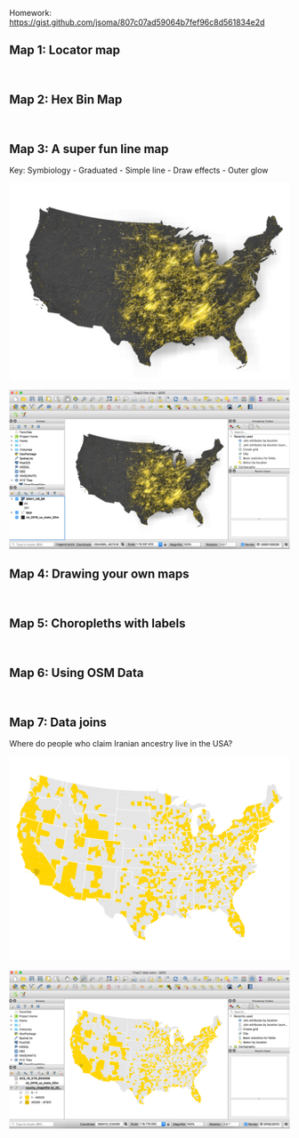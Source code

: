 Homework:
https://gist.github.com/jsoma/807c07ad59064b7fef96c8d561834e2d

## Map 1: Locator map

![]()

## Map 2: Hex Bin Map

![]()

## Map 3: A super fun line map

Key: Symbiology - Graduated - Simple line - Draw effects - Outer glow

![](https://github.com/adrianblanco/foundations-2018/blob/master/12-homework/map3.png)

![](https://github.com/adrianblanco/foundations-2018/blob/master/12-homework/map3-qgis.png)

## Map 4: Drawing your own maps

![]()

## Map 5: Choropleths with labels

![]()

## Map 6: Using OSM Data

![]()

## Map 7: Data joins

Where do people who claim Iranian ancestry live in the USA?

![](https://github.com/adrianblanco/foundations-2018/blob/master/12-homework/map7.png)

![](https://github.com/adrianblanco/foundations-2018/blob/master/12-homework/map7-qgis.png)
